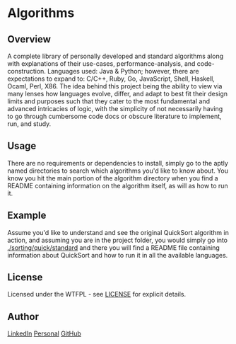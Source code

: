 # Algorithms

Overview
---
A complete library of personally developed and standard algorithms along with 
explanations of their use-cases, performance-analysis, and code-construction.
Languages used: Java & Python; however, there are expectations to expand 
to: C/C++, Ruby, Go, JavaScript, Shell, Haskell, Ocaml, Perl, X86. The 
idea behind this project being the ability to view via many lenses
how languages evolve, differ, and adapt to best fit their design 
limits and purposes such that they cater to the most fundamental 
and advanced intricacies of logic, with the simplicity of not 
necessarily having to go through cumbersome code docs or 
obscure literature to implement, run, and study.

Usage
---
There are no requirements or dependencies to install, simply go to the aptly 
named directories to search which algorithms you'd like to know about. You 
know you hit the main portion of the algorithm directory when you find a 
README containing information on the algorithm itself, as will as how to 
run it.


Example
---
Assume you'd like to understand and see the original QuickSort algorithm in 
action, and assuming you are in the project folder, you would simply go 
into [./sorting/quick/standard]() and there you will find a README file 
containing information about QuickSort and how to run it in all the 
available languages.


License
---
Licensed under the WTFPL - see [LICENSE](./LICENSE) for explicit details.

Author
---
[LinkedIn](https://www.linkedin.com/in/brandonjohnsonxyz/)
[Personal](https://brandonjohnson.life)
[GitHub](https://github.com/bitforce)

